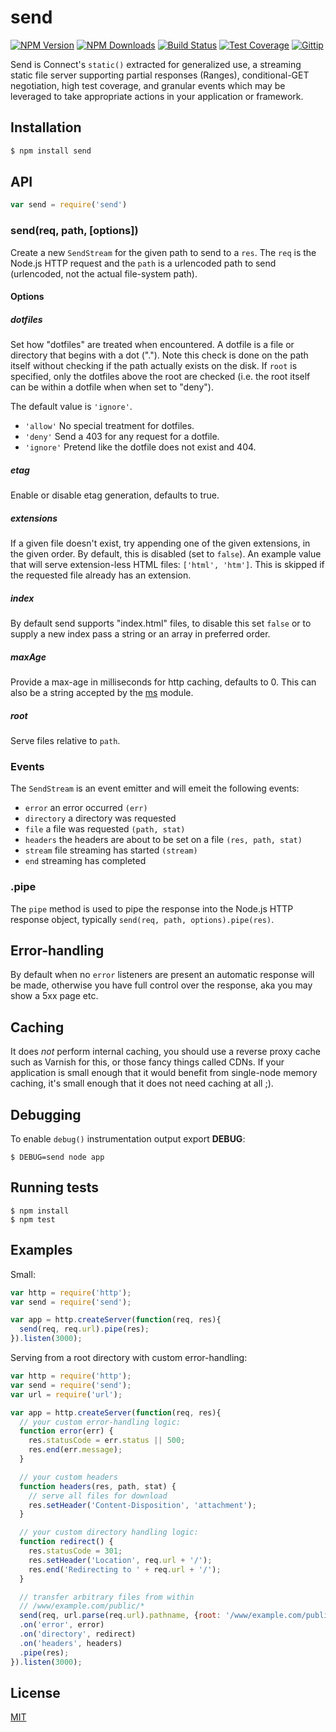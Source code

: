 # send

[![NPM Version][npm-image]][npm-url]
[![NPM Downloads][downloads-image]][downloads-url]
[![Build Status][travis-image]][travis-url]
[![Test Coverage][coveralls-image]][coveralls-url]
[![Gittip][gittip-image]][gittip-url]

  Send is Connect's `static()` extracted for generalized use, a streaming static file
  server supporting partial responses (Ranges), conditional-GET negotiation, high test coverage, and granular events which may be leveraged to take appropriate actions in your application or framework.

## Installation

```bash
$ npm install send
```

## API

```js
var send = require('send')
```

### send(req, path, [options])

Create a new `SendStream` for the given path to send to a `res`. The `req` is
the Node.js HTTP request and the `path` is a urlencoded path to send (urlencoded,
not the actual file-system path).

#### Options

##### dotfiles

  Set how "dotfiles" are treated when encountered. A dotfile is a file
  or directory that begins with a dot ("."). Note this check is done on
  the path itself without checking if the path actually exists on the
  disk. If `root` is specified, only the dotfiles above the root are
  checked (i.e. the root itself can be within a dotfile when when set
  to "deny").

  The default value is `'ignore'`.

  - `'allow'` No special treatment for dotfiles.
  - `'deny'` Send a 403 for any request for a dotfile.
  - `'ignore'` Pretend like the dotfile does not exist and 404.

##### etag

  Enable or disable etag generation, defaults to true.

##### extensions

  If a given file doesn't exist, try appending one of the given extensions,
  in the given order. By default, this is disabled (set to `false`). An
  example value that will serve extension-less HTML files: `['html', 'htm']`.
  This is skipped if the requested file already has an extension.

##### index

  By default send supports "index.html" files, to disable this
  set `false` or to supply a new index pass a string or an array
  in preferred order.

##### maxAge

  Provide a max-age in milliseconds for http caching, defaults to 0.
  This can also be a string accepted by the
  [ms](https://www.npmjs.org/package/ms#readme) module.

##### root

  Serve files relative to `path`.

### Events

The `SendStream` is an event emitter and will emeit the following events:

  - `error` an error occurred `(err)`
  - `directory` a directory was requested
  - `file` a file was requested `(path, stat)`
  - `headers` the headers are about to be set on a file `(res, path, stat)`
  - `stream` file streaming has started `(stream)`
  - `end` streaming has completed

### .pipe

The `pipe` method is used to pipe the response into the Node.js HTTP response
object, typically `send(req, path, options).pipe(res)`.

## Error-handling

  By default when no `error` listeners are present an automatic response will be made, otherwise you have full control over the response, aka you may show a 5xx page etc.

## Caching

  It does _not_ perform internal caching, you should use a reverse proxy cache such
  as Varnish for this, or those fancy things called CDNs. If your application is small enough that it would benefit from single-node memory caching, it's small enough that it does not need caching at all ;).

## Debugging

 To enable `debug()` instrumentation output export __DEBUG__:

```
$ DEBUG=send node app
```

## Running tests

```
$ npm install
$ npm test
```

## Examples

  Small:

```js
var http = require('http');
var send = require('send');

var app = http.createServer(function(req, res){
  send(req, req.url).pipe(res);
}).listen(3000);
```

  Serving from a root directory with custom error-handling:

```js
var http = require('http');
var send = require('send');
var url = require('url');

var app = http.createServer(function(req, res){
  // your custom error-handling logic:
  function error(err) {
    res.statusCode = err.status || 500;
    res.end(err.message);
  }

  // your custom headers
  function headers(res, path, stat) {
    // serve all files for download
    res.setHeader('Content-Disposition', 'attachment');
  }

  // your custom directory handling logic:
  function redirect() {
    res.statusCode = 301;
    res.setHeader('Location', req.url + '/');
    res.end('Redirecting to ' + req.url + '/');
  }

  // transfer arbitrary files from within
  // /www/example.com/public/*
  send(req, url.parse(req.url).pathname, {root: '/www/example.com/public'})
  .on('error', error)
  .on('directory', redirect)
  .on('headers', headers)
  .pipe(res);
}).listen(3000);
```

## License 

[MIT](LICENSE)

[npm-image]: https://img.shields.io/npm/v/send.svg?style=flat
[npm-url]: https://npmjs.org/package/send
[travis-image]: https://img.shields.io/travis/visionmedia/send.svg?style=flat
[travis-url]: https://travis-ci.org/visionmedia/send
[coveralls-image]: https://img.shields.io/coveralls/visionmedia/send.svg?style=flat
[coveralls-url]: https://coveralls.io/r/visionmedia/send?branch=master
[downloads-image]: https://img.shields.io/npm/dm/send.svg?style=flat
[downloads-url]: https://npmjs.org/package/send
[gittip-image]: https://img.shields.io/gittip/dougwilson.svg?style=flat
[gittip-url]: https://www.gittip.com/dougwilson/
